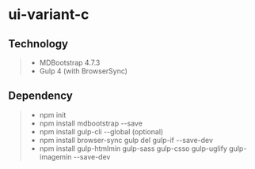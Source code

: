 # ui-variant-c

## Technology
> * MDBootstrap 4.7.3
> * Gulp 4 (with BrowserSync)

## Dependency 
> * npm init
> * npm install mdbootstrap --save
> * npm install gulp-cli --global (optional)
> * npm install browser-sync gulp del gulp-if --save-dev
> * npm install gulp-htmlmin gulp-sass gulp-csso gulp-uglify gulp-imagemin --save-dev
